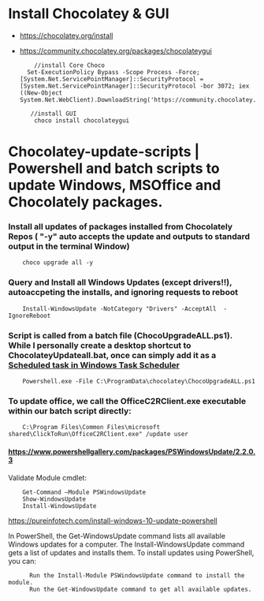 # Install Chocolatey & GUI
- https://chocolatey.org/install
- https://community.chocolatey.org/packages/chocolateygui

          //install Core Choco
        Set-ExecutionPolicy Bypass -Scope Process -Force; [System.Net.ServicePointManager]::SecurityProtocol = [System.Net.ServicePointManager]::SecurityProtocol -bor 3072; iex ((New-Object System.Net.WebClient).DownloadString('https://community.chocolatey.org/install.ps1'))

         //install GUI
          choco install chocolateygui
    

# Chocolatey-update-scripts | Powershell and batch scripts to update Windows, MSOffice and Chocolately packages. 
### Install all updates of packages installed from Chocolately Repos ( "-y" auto accepts the update and outputs to standard output in the terminal Window)
    
        choco upgrade all -y
    
### Query and Install all Windows Updates (except drivers!!), autoaccpeting the installs, and ignoring requests to reboot

        Install-WindowsUpdate -NotCategory "Drivers" -AcceptAll  -IgnoreReboot
   
   
### Script is called from a batch file (ChocoUpgradeALL.ps1). While I personally create a desktop shortcut to ChocolateyUpdateall.bat, once can simply add it as a [Scheduled task in Windows Task Scheduler](https://blog.netwrix.com/2018/07/03/how-to-automate-powershell-scripts-with-task-scheduler/)

        Powershell.exe -File C:\ProgramData\chocolatey\ChocoUpgradeALL.ps1
  
 
### To update office, we call the **OfficeC2RClient.exe** executable within our batch script directly:

        C:\Program Files\Common Files\microsoft shared\ClickToRun\OfficeC2RClient.exe" /update user


#### https://www.powershellgallery.com/packages/PSWindowsUpdate/2.2.0.3

 Validate Module cmdlet:
 
        Get-Command –Module PSWindowsUpdate
        Show-WindowsUpdate 
        Install-WindowsUpdate 

https://pureinfotech.com/install-windows-10-update-powershell

In PowerShell, the Get-WindowsUpdate command lists all available Windows updates for a computer. The Install-WindowsUpdate command gets a list of updates and installs them. 
To install updates using PowerShell, you can:

          Run the Install-Module PSWindowsUpdate command to install the module.
          Run the Get-WindowsUpdate command to get all available updates.
